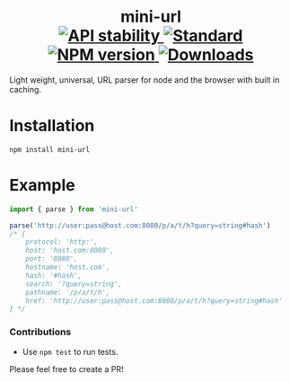 <h1 align="center">
  <!-- Logo -->
  <br/>
  mini-url
	<br/>

  <!-- Stability -->
  <a href="https://nodejs.org/api/documentation.html#documentation_stability_index">
    <img src="https://img.shields.io/badge/stability-stable-brightgreen.svg?style=flat-square" alt="API stability"/>
  </a>
  <!-- Standard -->
  <a href="https://github.com/feross/standard">
    <img src="https://img.shields.io/badge/code%20style-standard-brightgreen.svg?style=flat-square" alt="Standard"/>
  </a>
  <!-- NPM version -->
  <a href="https://npmjs.org/package/mini-url">
    <img src="https://img.shields.io/npm/v/mini-url.svg?style=flat-square" alt="NPM version"/>
  </a>
  <!-- Downloads -->
  <a href="https://npmjs.org/package/mini-url">
    <img src="https://img.shields.io/npm/dm/mini-url.svg?style=flat-square" alt="Downloads"/>
  </a>
</h1>

Light weight, universal, URL parser for node and the browser with built in caching.

# Installation

```console
npm install mini-url
```

# Example

```javascript
import { parse } from 'mini-url'

parse('http://user:pass@host.com:8080/p/a/t/h?query=string#hash')
/* {
    protocol: 'http:',
    host: 'host.com:8080',
    port: '8080',
    hostname: 'host.com',
    hash: '#hash',
    search: '?query=string',
    pathname: '/p/a/t/h',
    href: 'http://user:pass@host.com:8080/p/a/t/h?query=string#hash'
} */
```

### Contributions

* Use `npm test` to run tests.

Please feel free to create a PR!
